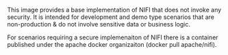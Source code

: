 This image provides a base implementation of NIFI that does not invoke any security.   It is intended for development and demo type scenarios that are non-production & do not involve sensitive data or business logic.  

For scenarios requiring a secure implemenaiton of NIFI there is a container published under the apache docker organizaiton (docker pull apache/nifi).

